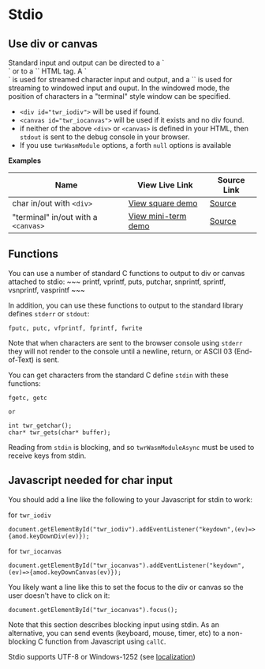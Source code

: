 <h1>Stdio</h1>

<h2>Use div or canvas</h2>
Standard input and output can be directed to a `<div>` or to a `<canvas>` HTML tag.  A `<div>` is used for streamed character input and output, and a `<canvas>` is used for streaming to windowed input and ouput.  In the windowed mode, the position of characters in a "terminal" style window can be specified.

- `<div id="twr_iodiv">` will be used if found.
- `<canvas id="twr_iocanvas">` will be used if it exists and no div found. 
- if neither of the above `<div>` or `<canvas>` is defined in your HTML, then `stdout` is sent to the debug console in your browser.
- If you use `twrWasmModule` options, a forth `null` options is available

**Examples**

| Name | View Live Link | Source Link |
| --------- | ------------ | ----------- |
| char in/out with `<div>` | [View square demo](/examples/dist/stdio-div/index.html) | [Source](https://github.com/twiddlingbits/tiny-wasm-runtime/tree/main/examples/stdio-div) |
|"terminal" in/out with a `<canvas>`|[View mini-term demo](/examples/dist/stdio-canvas/index.html)|[Source](https://github.com/twiddlingbits/tiny-wasm-runtime/tree/main/examples/stdio-canvas)|

<h2>Functions</h2>
You can use a number of standard C functions to output to div or canvas attached to stdio:
~~~
printf, vprintf, puts, putchar, snprintf, sprintf,  vsnprintf, vasprintf
~~~

In addition, you can use these functions to output to the standard library defines `stderr` or `stdout`:
~~~
fputc, putc, vfprintf, fprintf, fwrite
~~~

Note that when characters are sent to the browser console using `stderr` they will not render to the console until a newline, return, or ASCII 03 (End-of-Text) is sent.

You can get characters from the standard C define `stdin` with these functions:
~~~
fgetc, getc

or

int twr_getchar();
char* twr_gets(char* buffer);
~~~

Reading from `stdin` is blocking, and so `twrWasmModuleAsync` must be used to receive keys from stdin.

<h2>Javascript needed for char input</h2>
You should add a line like the following to your Javascript for stdin to work:

for `twr_iodiv`
~~~
document.getElementById("twr_iodiv").addEventListener("keydown",(ev)=>{amod.keyDownDiv(ev)});
~~~

for `twr_iocanvas`
~~~
document.getElementById("twr_iocanvas").addEventListener("keydown",(ev)=>{amod.keyDownCanvas(ev)});
~~~

You likely want a line like this to set the focus to the div or canvas so the user doesn't have to click on it:

~~~
document.getElementById("twr_iocanvas").focus();
~~~

Note that this section describes blocking input using stdin.  As an alternative, you can send events (keyboard, mouse, timer, etc) to a non-blocking C function from Javascript using `callC`.

Stdio supports UTF-8 or Windows-1252 (see [localization](../api/api-localization.md))


